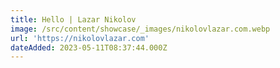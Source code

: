 ```yaml
---
title: Hello | Lazar Nikolov
image: /src/content/showcase/_images/nikolovlazar.com.webp
url: 'https://nikolovlazar.com'
dateAdded: 2023-05-11T08:37:44.000Z
---
```


